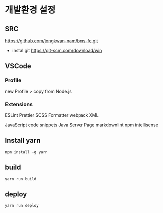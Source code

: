 # 개발환경 설정

## SRC

<https://github.com/jongkwan-nam/bms-fe.git>

- instal git
<https://git-scm.com/download/win>

## VSCode

### Profile

new Profile > copy from Node.js

### Extensions

ESLint
Prettier
SCSS Formatter
webpack
XML

JavaScript code snippets
Java Server Page
markdownlint
npm intellisense

## Install yarn

```shell
npm install -g yarn
```

## build

```shell
yarn run build
```

## deploy

```shell
yarn run deploy
```
